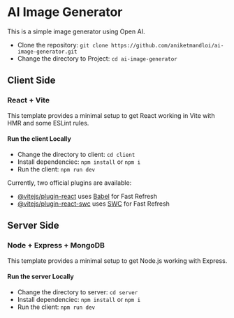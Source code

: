 # AI Image Generator

This is a simple image generator using Open AI.

- Clone the repository: `git clone https://github.com/aniketmandloi/ai-image-generator.git`
- Change the directory to Project: `cd ai-image-generator`

## Client Side

### React + Vite

This template provides a minimal setup to get React working in Vite with HMR and some ESLint rules.

#### Run the client Locally

- Change the directory to client: `cd client`
- Install dependenciec: `npm install` or `npm i`
- Run the client: `npm run dev`

Currently, two official plugins are available:

- [@vitejs/plugin-react](https://github.com/vitejs/vite-plugin-react/blob/main/packages/plugin-react/README.md) uses [Babel](https://babeljs.io/) for Fast Refresh
- [@vitejs/plugin-react-swc](https://github.com/vitejs/vite-plugin-react-swc) uses [SWC](https://swc.rs/) for Fast Refresh

## Server Side

### Node + Express + MongoDB

This template provides a minimal setup to get Node.js working with Express.

#### Run the server Locally

- Change the directory to server: `cd server`
- Install dependenciec: `npm install` or `npm i`
- Run the client: `npm run dev`
